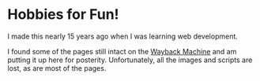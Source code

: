 # Hobbies for Fun!

I made this nearly 15 years ago when I was learning web development.

I found some of the pages still intact on the [Wayback Machine][] and am putting it up here for posterity.
Unfortunately, all the images and scripts are lost, as are most of the pages.

[Wayback Machine]: http://web.archive.org/
